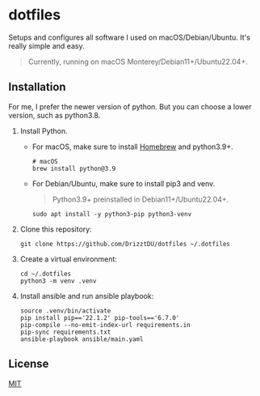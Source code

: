 # dotfiles

Setups and configures all software I used on macOS/Debian/Ubuntu. It's really simple and easy.

> Currently, running on macOS Monterey/Debian11+/Ubuntu22.04+.

## Installation

For me, I prefer the newer version of python. But you can choose a lower version, such as python3.8.

1. Install Python.

   - For macOS, make sure to install [Homebrew](https://brew.sh/) and python3.9+.

       ```shell
       # macOS
       brew install python@3.9
       ```
   
   - For Debian/Ubuntu, make sure to install pip3 and venv.

      > Python3.9+ preinstalled in Debian11+/Ubuntu22.04+.
     
      ```shell
      sudo apt install -y python3-pip python3-venv
      ```

2. Clone this repository:

    ```shell
    git clone https://github.com/DrizztDU/dotfiles ~/.dotfiles
    ```

3. Create a virtual environment:

    ```shell
    cd ~/.dotfiles
    python3 -m venv .venv
    ```

4. Install ansible and run ansible playbook:

   ```shell
   source .venv/bin/activate
   pip install pip=='22.1.2' pip-tools=='6.7.0'
   pip-compile --no-emit-index-url requirements.in
   pip-sync requirements.txt
   ansible-playbook ansible/main.yaml
   ```

## License

[MIT](LICENSE)
